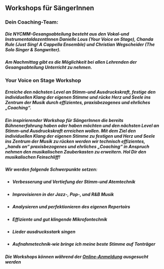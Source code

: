 ## **Workshops für SängerInnen**

### **Dein Coaching-Team:**
##### Die NYCMM-Gesangsabteilung besteht aus den Vokal-und InstrumentaldozentInnen Danielle Lous (Your Voice on Stage), Chanda Rule (Just Sing! A Cappella Ensemble) und Christian Wegscheider (The Solo Singer & Songwriter).
##### Am Nachmittag gibt es die Möglichkeit bei allen Lehrenden der Gesangsabteilung Unterricht zu nehmen.

### **Your Voice on Stage Workshop**
##### Erreiche den nächsten Level an Stimm-und Ausdruckskraft, festige den individuellen Klang der eigenen Stimme und rücke Herz und Seele ins Zentrum der Musik durch effizientes, praxisbezogenes und ehrliches „Coaching“.
##### Ein inspirierender Workshop für SängerInnen die bereits Bühnenerfahrung haben oder haben möchten und den nächsten Level an Stimm-und Ausdruckskraft erreichen wollen. Mit dem Ziel den individuellen Klang der eigenen Stimme zu festigen und Herz und Seele ins Zentrum der Musik zu rücken werden wir technisch effizientes, „hands on“ praxisbezogenes und ehrliches „Coaching“ in Anspruch nehmen den musikalischen Zauberkasten zu erweitern. Hol Dir den musikalischen Feinschliff!
##### **Wir werden folgende Schwerpunkte setzen:**
* ##### Verbesserung und Vertiefung der Stimm-und Atemtechnik
* ##### Improvisieren in der Jazz-, Pop-, und R&B Musik
* ##### Analysieren und perfektionieren des eigenen Repertoirs
* ##### Effiziente und gut klingende Mikrofontechnik
* ##### Lieder ausdrucksstark singen
* ##### Aufnahmetechnik-wie bringe ich meine beste Stimme auf Tonträger 

##### **Die Workshops können während der [Online-Anmeldung](/workshop/#tickets) ausgesucht werden**
